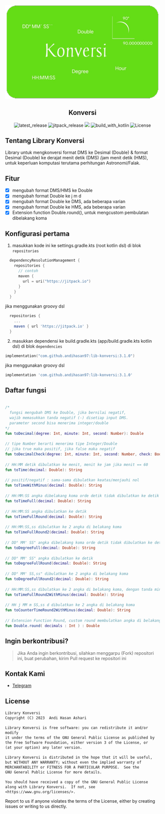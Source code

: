 <p align="center">
  <img src="./img/ic_bannerr.png" alt="app_banner"/>
</p>

<h2 align="center"><b>Konversi</b></h2>

<p align="center">
<!-- Latest release -->
<img src="https://img.shields.io/github/v/release/andihasan97/lib-konversi?include_releases&label=latest%20release&style=for-the-badge&color=brightgreen" alt="latest_release"/>
<!-- Jitpack release -->
<img src="https://img.shields.io/jitpack/v/andihasan97/lib-konversi.svg?style=for-the-badge&color=brightgreen" alt="jitpack_release">
<!-- Github Repo size -->
<img src="https://img.shields.io/github/repo-size/andihasan97/lib-konversi?style=for-the-badge">
<!-- Build with Kotlin -->
<img src="https://img.shields.io/badge/Kotlin-C116E3?&style=for-the-badge&logo=kotlin&logoColor=white" alt="build_with_kotlin">
<!-- License -->
<img src="https://img.shields.io/github/license/andihasan97/lib-konversi?color=blue&style=for-the-badge&color=brightgreen" alt="License">
</p>

## Tentang Library Konversi

Library untuk mengkonversi format DMS ke Desimal (Double) &amp; format Desimal (Double) ke derajat menit detik (DMS) /jam menit detik (HMS), untuk keperluan komputasi terutama perhitungan Astronomi/Falak.

## Fitur

- [x] mengubah format DMS/HMS ke Double
- [x] mengubah format Double ke j m d
- [x] mengubah format Double ke DMS, ada beberapa varian 
- [x] mengubah format Double ke HMS, ada beberapa varian
- [x] Extension function Double.round(), untuk mengcustom pembulatan dibelakang koma

## Konfigurasi pertama

1. masukkan kode ini ke settings.gradle.kts (root kotlin dsl) di blok ```repositories```
```kotlin.kts
  dependencyResolutionManagement {
    repositories {
      // contoh
      maven {
        url = uri("https://jitpack.io")
      }
    }
  }
```
jika menggunakan groovy dsl
```groovy
  repositories {
    ...
    maven { url 'https://jitpack.io' }
  }
```
2. masukkan dependensi ke build.gradle.kts (app/build.gradle.kts kotlin dsl)
di blok ```dependencies``` 

```kotlin.kts
implementation("com.github.andihasan97:lib-konversi:3.1.0")
```
jika menggunakan groovy dsl
```groovy
implementation 'com.github.andihasan97:lib-konversi:3.1.0'
```
## Daftar fungsi

```kotlin.kt

/* 
  fungsi mengubah DMS ke Double, jika bernilai negatif,
  wajib memasukkan tanda negatif (-) disetiap input DMS.
  parameter second bisa menerima integer/double
*/
fun toDecimal(degree: Int, minute: Int, second: Number): Double

// tipe Number berarti menerima tipe Integer/Double
// jika true maka positif, jika false maka negatif
fun toDecimalCheck(degree: Int, minute: Int, second: Number, check: Boolean): Double

// HH:MM detik dibulatkan ke menit, menit ke jam jika menit == 60
fun toTime(decimal: Double): String

// positif/negatif : sama-sama dibulatkan keatas/menjauhi nol
fun toTimeWithMinus(decimal: Double): String

// HH:MM:SS angka dibelakang koma orde detik tidak dibulatkan ke detik integer
fun toTimeFull(decimal: Double): String

// HH:MM:SS angka dibulatkan ke detik
fun toTimeFullRound(decimal: Double): String

// HH:MM:SS,ss dibulatkan ke 2 angka di belakang koma 
fun toTimeFullRound2(decimal: Double): String

// DD° MM' SS" angka dibelakang koma orde detik tidak dibulatkan ke detik integer
fun toDegreeFull(decimal: Double): String

// DD° MM' SS" angka dibulatkan ke detik
fun toDegreeFullRound(decimal: Double): String

// DD° MM' SS,ss" dibulatkan ke 2 angka di belakang koma
fun toDegreeFullRound2(decimal: Double): String

// HH:MM:SS,ss dibulatkan ke 2 angka di belakang koma, dengan tanda minus
fun toTimeFullRound2WithMinus(decimal: Double): String

// HH j MM m SS,ss d dibulatkan ke 2 angka di belakang koma
fun toCounterTimeRound2WithMinus(decimal: Double): String

// Extension Function Round, custom round membulatkan angka di belakang koma
fun Double.round( decimals : Int ) : Double

```

## Ingin berkontribusi?

> Jika Anda ingin berkontribusi, silahkan menggarpu (Fork) repositori ini, buat perubahan, kirim Pull request ke repositori ini

## Kontak Kami

- [Telegram](https://t.me/moonelfalakiy)

## License

```
Library Konversi
Copyright (C) 2023  Andi Hasan Ashari

Library Konversi is free software: you can redistribute it and/or modify
it under the terms of the GNU General Public License as published by
the Free Software Foundation, either version 3 of the License, or
(at your option) any later version.

Library Konversi is distributed in the hope that it will be useful,
but WITHOUT ANY WARRANTY; without even the implied warranty of
MERCHANTABILITY or FITNESS FOR A PARTICULAR PURPOSE.  See the
GNU General Public License for more details.

You should have received a copy of the GNU General Public License
along with Library Konversi.  If not, see <https://www.gnu.org/licenses/>.
```
Report to us if anyone violates the terms of the License, either by creating issues or writing to us directly.
